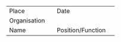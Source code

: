 |         |            |   | |
|-------------|-------------|-----|----|
| Place      |  |Date| |
| Organisation      |       |    | |
| Name|       |Position/Function  | |
